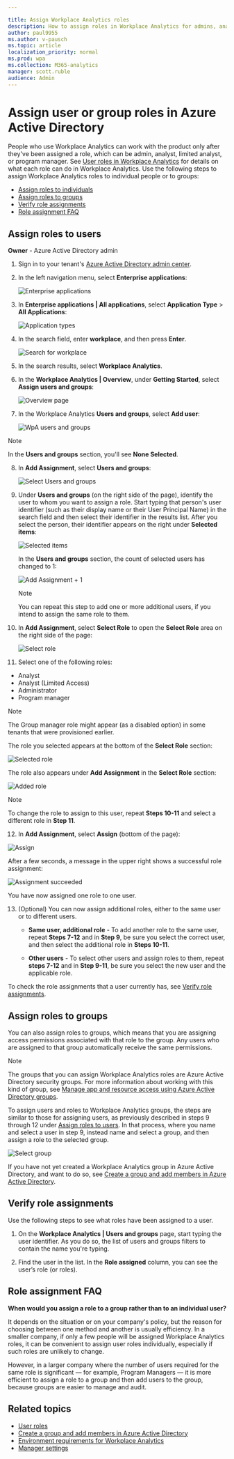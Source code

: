 ```yaml
---

title: Assign Workplace Analytics roles 
description: How to assign roles in Workplace Analytics for admins, analysts, and program managers
author: paul9955
ms.author: v-pausch
ms.topic: article
localization_priority: normal 
ms.prod: wpa
ms.collection: M365-analytics
manager: scott.ruble
audience: Admin
---
```


# Assign user or group roles in Azure Active Directory 

People who use Workplace Analytics can work with the product only after they've been assigned a role, which can be admin, analyst, limited analyst, or program manager. See [User roles in Workplace Analytics](../use/user-roles.md) for details on what each role can do in Workplace Analytics. Use the following steps to assign Workplace Analytics roles to individual people or to groups:

* [Assign roles to individuals](#assign-roles-to-users)
* [Assign roles to groups](#assign-roles-to-groups)
* [Verify role assignments](#verify-role-assignments)
* [Role assignment FAQ](#role-assignment-faq)

## Assign roles to users 

**Owner** - Azure Active Directory admin  

1. Sign in to your tenant's [Azure Active Directory admin center](https://aad.portal.azure.com). 

2. In the left navigation menu, select **Enterprise applications**:

   ![Enterprise applications](../images/wpa/setup/enterprise-apps.png) 

3. In **Enterprise applications | All applications**, select **Application Type** > **All Applications**:
   
   ![Application types](../images/wpa/setup/ent-all-apps-3.png) 

4. In the search field, enter **workplace**, and then press **Enter**. 
   
   ![Search for workplace](../images/wpa/setup/type-workplace.png)

5. In the search results, select **Workplace Analytics**.  

6. In the **Workplace Analytics | Overview**, under **Getting Started**, select **Assign users and groups**: 

   ![Overview page](../images/wpa/setup/wpa-overview.png)  

7. In the Workplace Analytics **Users and groups**, select **Add user**:

   ![WpA users and groups](../images/wpa/setup/wpa-users-and-groups.png)  

> [!Note] 
> In the **Users and groups** section, you'll see **None Selected**. 

8. In **Add Assignment**, select **Users and groups**:
   
   ![Select Users and groups](../images/wpa/setup/select-users-and-groups-4.png)

9. Under **Users and groups** (on the right side of the page), identify the user to whom you want to assign a role. Start typing that person's user identifier (such as their display name or their User Principal Name) in the search field and then select their identifier in the results list. After you select the person, their identifier appears on the right under **Selected items**: 
   
   ![Selected items](../images/wpa/setup/selected-items.png)
   
   In the **Users and groups** section, the count of selected users has changed to 1:

   ![Add Assignment + 1](../images/wpa/setup/add-assignment-plus-1.png)

   > [!Note]
   > You can repeat this step to add one or more additional users, if you intend to assign the same role to them. 

10. In **Add Assignment**, select **Select Role** to open the **Select Role** area on the right side of the page: 

    ![Select role](../images/wpa/setup/select-role.png)

11. Select one of the following roles:  

   * Analyst
   * Analyst (Limited Access)
   * Administrator
   * Program manager

   > [!Note]
   > The Group manager role might appear (as a disabled option) in some tenants that were provisioned earlier.  

   The role you selected appears at the bottom of the **Select Role** section:

   ![Selected role](../images/wpa/setup/selected-role.png)

   The role also appears under **Add Assignment** in the **Select Role** section:

   ![Added role](../images/wpa/setup/add-assignment-select-53.png)

> [!Note]
> To change the role to assign to this user, repeat **Steps 10-11** and select a different role in **Step 11**.

12. In **Add Assignment**, select **Assign** (bottom of the page):
 
   ![Assign](../images/wpa/setup/assign-button.png)

   After a few seconds, a message in the upper right shows a successful role assignment:

   ![Assignment succeeded](../images/wpa/setup/assignment-succeeded.png)

You have now assigned one role to one user.  

13. (Optional) You can now assign additional roles, either to the same user or to different users. 

    * **Same user, additional role** - To add another role to the same user, repeat **Steps 7-12** and in **Step 9**, be sure you select the correct user, and then select the additional role in **Steps 10-11**.

    * **Other users** - To select other users and assign roles to them, repeat **steps 7-12** and in **Step 9-11**, be sure you select the new user and the applicable role.

To check the role assignments that a user currently has, see [Verify role assignments](#verify-role-assignments).

## Assign roles to groups

You can also assign roles to groups, which means that you are assigning access permissions associated with that role to the group. Any users who are assigned to that group automatically receive the same permissions.

> [!Note]
> The groups that you can assign Workplace Analytics roles are Azure Active Directory security groups. For more information about working with this kind of group, see [Manage app and resource access using Azure Active Directory groups](/azure/active-directory/fundamentals/active-directory-manage-groups). 

To assign users and roles to Workplace Analytics groups, the steps are similar to those for assigning users, as previously described in steps 9 through 12 under [Assign roles to users](#assign-roles-to-users). In that process, where you name and select a user in step 9, instead name and select a group, and then assign a role to the selected group.

   ![Select group](../images/WpA/Use/select-group-b.png)

If you have not yet created a Workplace Analytics group in Azure Active Directory, and want to do so, see [Create a group and add members in Azure Active Directory](/azure/active-directory/fundamentals/active-directory-groups-create-azure-portal).

## Verify role assignments

Use the following steps to see what roles have been assigned to a user.  

1. On the **Workplace Analytics | Users and groups** page, start typing the user identifier. As you do so, the list of users and groups filters to contain the name you're typing.  

2. Find the user in the list. In the **Role assigned** column, you can see the user’s role (or roles).

## Role assignment FAQ

**When would you assign a role to a group rather than to an individual user?**

It depends on the situation or on your company's policy, but the reason for choosing between one method and another is usually efficiency. In a smaller company, if only a few people will be assigned Workplace Analytics roles, it can be convenient to assign user roles individually, especially if such roles are unlikely to change.

However, in a larger company where the number of users required for the same role is significant &mdash; for example, Program Managers &mdash; it is more efficient to assign a role to a group and then add users to the group, because groups are easier to manage and audit.

## Related topics

* [User roles](../use/user-roles.md)
* [Create a group and add members in Azure Active Directory](/azure/active-directory/fundamentals/active-directory-groups-create-azure-portal)
* [Environment requirements for Workplace Analytics](../setup/environment-requirements.md)
* [Manager settings](../use/manager-settings.md)